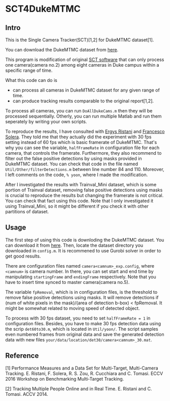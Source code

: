 # SCT4DukeMTMC

## Intro

This is the Single Camera Tracker(SCT)[1,2] for DukeMTMC dataset[1].

You can download the DukeMTMC dataset from [here](http://vision.cs.duke.edu/DukeMTMC/).

This program is modification of original [SCT software](http://vision.cs.duke.edu/DukeMTMC/data/demo_code/SCT.zip) that can only process one camera(camera no.2) among eight cameras in Duke campus within a specific range of time.

What this code can do is

- can process all cameras in DukeMTMC dataset for any given range of time.
- can produce tracking results comparable to the original report[1,2].

To process all cameras, you can run `DoAllDukeCams.m` then they will be processed sequentially. Otherly, you can run multiple Matlab and run them seperately by writing your own scripts.

To reproduce the results, I have consulted with [Ergys Ristani](mailto:ristani@cs.duke.edu) and [Francesco Solera](mailto:francesco.solera@unimore.it). They told me that they actually did the experiment with 30 fps setting instead of 60 fps which is basic framerate of DukeMTMC. That's why you can see the variable, `halfFrameRate` in configuration file for each camera, that controls the framerate. Furthermore, they also recommend to filter out the false positive detections by using masks provided in DukeMTMC dataset. You can check that code in the file named `Util/Other/filterDetections.m` between line number 84 and 110. Moreover, I left comments on the code, `% yoon`, where I made the modification.

After I investigated the results with Trainval_Mini dataset, which is some portion of Trainval dataset, removing false positive detections using masks is crucial to reproduce the results but changing the framerate is not critical. You can check that fact using this code. Note that I only investigated it using Trainval_Mini, so it might be different if you check it with other partitions of dataset.

## Usage

The first step of using this code is downloding the DukeMTMC dataset. You can download it from [here](http://vision.cs.duke.edu/DukeMTMC/). Then, locate the dataset directory you downloaded in `config.m`. It is recommened to use Gurobi solver in order to get good results.

There are configuration files named `camera<camnum>_exp.config`, where `<camnum>` is camera number. In there, you can set start and end time by manipulating `startingFrame` and `endingFrame` respectively. Note that you have to insert time synced to master camera(camera no.5).

The variable `fpRemoval`, which is in configuration files, is the threshold to remove false positive detections using masks. It will remove detections if (num of white pixels in the mask)/(area of detection b-box) < fpRemoval. It might be somewhat related to moving speed of detected object.

To process with 30 fps dataset, you need to set `halfFrameRate = 1` in configuration files. Besides, you have to make 30 fps detection data using the scrip `det60to30.m`, which is located in `Util/yoon/`. The script samples even numbered frames from original data and save the generated detection data with new files `your/data/location/det30/camera<camnum>_30.mat`.

## Reference

[1] Performance Measures and a Data Set for Multi-Target, Multi-Camera Tracking. E. Ristani, F. Solera, R. S. Zou, R. Cucchiara and C. Tomasi. ECCV 2016 Workshop on Benchmarking Multi-Target Tracking.

[2] Tracking Multiple People Online and in Real Time. E. Ristani and C. Tomasi. ACCV 2014.
